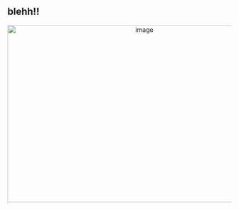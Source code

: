 ## blehh!!
 </p>
<p align="center">
<img width="600" height="400" alt="image" src="https://github.com/user-attachments/assets/9a67263a-c833-46e9-b423-5cd3d8832a46" />




 











